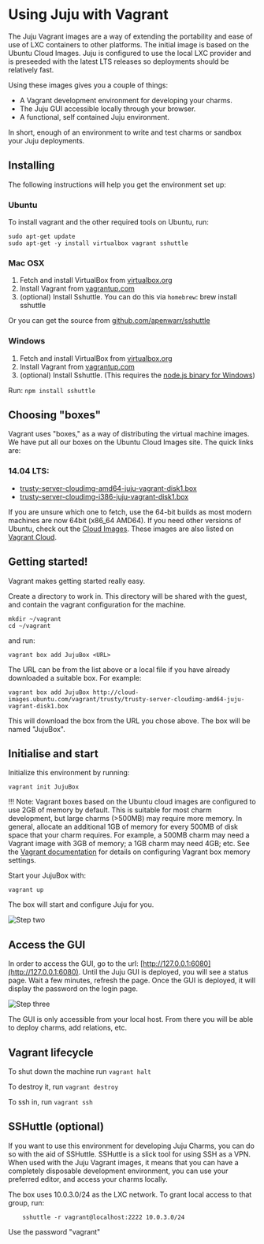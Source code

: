 # Using Juju with Vagrant

The Juju Vagrant images are a way of extending the portability and ease of use
of LXC containers to other platforms. The initial image is based on the Ubuntu
Cloud Images. Juju is configured to use the local LXC provider and is preseeded
with the latest LTS releases so deployments should be relatively fast.

Using these images gives you a couple of things:

- A Vagrant development environment for developing your charms.
- The Juju GUI accessible locally through your browser.
- A functional, self contained Juju environment.

In short, enough of an environment to write and test charms or sandbox your
Juju deployments.

## Installing

The following instructions will help you get the environment set up:

### Ubuntu

To install vagrant and the other required tools on Ubuntu, run:

    sudo apt-get update
    sudo apt-get -y install virtualbox vagrant sshuttle

### Mac OSX

1. Fetch and install VirtualBox from
[virtualbox.org](https://www.virtualbox.org/)
2. Install Vagrant from
[vagrantup.com](http://www.vagrantup.com/downloads.html)
3. (optional) Install Sshuttle. You can do this via `homebrew`: brew install sshuttle

Or you can get the source from
[github.com/apenwarr/sshuttle](https://github.com/apenwarr/sshuttle)

### Windows

1. Fetch and install VirtualBox from [virtualbox.org](https://www.virtualbox.org/)
2. Install Vagrant from [vagrantup.com](http://www.vagrantup.com/downloads.html)
3. (optional) Install Sshuttle. (This requires the [node.js binary for
Windows](http://nodejs.org/download/))

Run: `npm install sshuttle`

## Choosing "boxes"

Vagrant uses "boxes," as a way of distributing the virtual machine images. We
have put all our boxes on the Ubuntu Cloud Images site. The quick links are:

### 14.04 LTS:

- [trusty-server-cloudimg-amd64-juju-vagrant-disk1.box](http://cloud-images.ubuntu.com/vagrant/trusty/trusty-server-cloudimg-amd64-juju-vagrant-disk1.box)
- [trusty-server-cloudimg-i386-juju-vagrant-disk1.box](http://cloud-images.ubuntu.com/vagrant/trusty/trusty-server-cloudimg-i386-juju-vagrant-disk1.box)


If you are unsure which one to fetch, use the 64-bit builds as most modern
machines are now 64bit (x86_64 AMD64). If you need other versions of Ubuntu,
check out the [Cloud Images](http://cloud-images.ubuntu.com/vagrant/). These
images are also listed on [Vagrant Cloud](https://vagrantcloud.com/ubuntu).

## Getting started!

Vagrant makes getting started really easy.

Create a directory to work in. This directory will be shared with the guest, and contain the vagrant configuration for the machine. 

    mkdir ~/vagrant
    cd ~/vagrant

and run:

    vagrant box add JujuBox <URL>

The URL can be from the list above or a local file if you have already
downloaded a suitable box. For example:

    vagrant box add JujuBox http://cloud-images.ubuntu.com/vagrant/trusty/trusty-server-cloudimg-amd64-juju-vagrant-disk1.box

This will download the box from the URL you chose above. The box will be named
"JujuBox".

## Initialise and start

Initialize this environment by running:

    vagrant init JujuBox

!!! Note: Vagrant boxes based on the Ubuntu cloud images are configured to
use 2GB of memory by default. This is suitable for most charm development,
but large charms (>500MB) may require more memory. In general, allocate an
additional 1GB of memory for every 500MB of disk space that your charm requires.
For example, a 500MB charm may need a Vagrant image with 3GB of memory;
a 1GB charm may need 4GB; etc. See the
[Vagrant documentation](https://docs.vagrantup.com/v2/virtualbox/configuration.html)
for details on configuring Vagrant box memory settings.

Start your JujuBox with:

    vagrant up

The box will start and configure Juju for you.

![Step two](./media/config-vagrant-step02.png)

## Access the GUI

In order to access the GUI, go to the url:
[http://127.0.0.1:6080](http://127.0.0.1:6080). Until the Juju GUI is deployed,
you will see a status page. Wait a few minutes, refresh the page. Once the GUI
is deployed, it will display the password on the login page.

![Step three](./media/config-vagrant-step03.png)

The GUI is only accessible from your local host. From there you will be able to
deploy charms, add relations, etc.

## Vagrant lifecycle

To shut down the machine run `vagrant halt`

To destroy it, run `vagrant destroy`

To ssh in, run `vagrant ssh`

## SSHuttle (optional)

If you want to use this environment for developing Juju Charms, you can do so
with the aid of SSHuttle. SSHuttle is a slick tool for using SSH as a VPN. When
used with the Juju Vagrant images, it means that you can have a completely
disposable development environment, you can use your preferred editor, and
access your charms locally.

The box uses 10.0.3.0/24 as the LXC network. To grant local access
to that group, run:

        sshuttle -r vagrant@localhost:2222 10.0.3.0/24


Use the password "vagrant"
